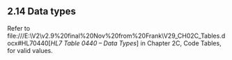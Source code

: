 ## 2.14 Data types

Refer to file:///E:\V2\v2.9%20final%20Nov%20from%20Frank\V29_CH02C_Tables.docx#HL70440[_HL7 Table 0440 – Data Types_] in Chapter 2C, Code Tables, for valid values.

